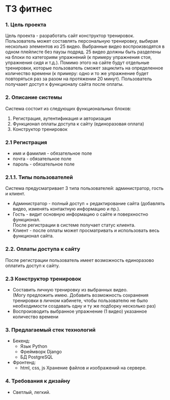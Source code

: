 # ТЗ фитнес
### 1. Цель проекта
Цель проекта - разработать сайт конструктор тренировок. Пользователь может составлять персональную тренировку, выбирая несколько элементов из 25 видео. Выбранные видео воспроизводятся в одном плейлисте без паузы подряд. 25 видео должны быть разделены на блоки по категориям упражнений (к примеру упражнения стоя, упражнения сидя и т.д.). Помимо этого на сайте будут отдельные тренировки, которые пользователь сможет зациклить на определенное количество времени (к примеру: одно и то же упражнение будет повторяться раз за разом на протяжении 20 минут). Пользователь получаает доступ к функционалу сайта после оплаты.
 
### 2. Описание системы
Система состоит из следующих функциональных блоков:  
1. Регистрация, аутентификация и авторизация
2. Функционал оплаты доступа к сайту (единоразовая оплата)
3. Конструктор тренировок

### 2.1 Регистрация
- имя и фамилия - обязательное поле  
- почта - обязательное поле  
- пароль - обязательное поле

### 2.1.1. Типы пользователей
Система предусматривает 3 типа пользователей: администратор, гость и клиент.  
- Администратор - полный доступ + редактирование сайта (добавлять видео, изменять контактную информацию и пр.).  
- Гость - видит основную информацию о сайте и поверхностно функционал.  
После регистрации в системе получает статус клиента.
- Клиент - после оплаты может просматривать и использовать весь функционал сайта.

### 2.2. Оплаты доступа к сайту
После регистрации пользователь имеет возможность единоразово оплатить доступ к сайту.  

### 2.3 Конструктор тренировок 
- Составить личную тренировку из выбранных видео.  
(Могу предложить имею. Добавить возможность сохранения тренировки в личном кабинете, чтобы пользователю не было необходимости создавать одну и ту же подборку несколько раз)
- Воспроизводить выбранное упражнение (1 видео) указанное количество времени

### 3. Предлагаемый стек технологий
- Бекенд:
  - Язык Python
  - Фреймворк Django
  - БД PostgreSQL
- Фронтенд:
  - html, css, js
Хранение файлов и изображений на сервере.
### 4. Требования к дизайну
- Светлый, легкий.
  
